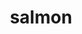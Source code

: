 ---
title: "salmon"
layout: cache
categories: [package, v0.18.1]
meta: {"versions": ["1.4.0"], "compilers": ["gcc@=7.3.1"], "oss": ["amzn2"], "platforms": ["linux"], "targets": ["aarch64", "graviton2", "x86_64_v3", "x86_64_v4"], "stacks": ["aws-isc", "aws-isc-aarch64", "root"], "num_specs": 4, "num_specs_by_stack": {"root": 4, "aws-isc": 2, "aws-isc-aarch64": 2}}
spec_details: [{"hash": "iynsithb327flwyj4vtj5ljygiqxnfpg", "compiler": "gcc@=7.3.1", "versions": ["1.4.0"], "os": "amzn2", "platform": "linux", "target": "x86_64_v4", "variants": ["build_type=RELEASE", "~ipo"], "stacks": ["root", "aws-isc"], "size": "-", "tarball": "https://binaries.spack.io/v0.18.1/build_cache/linux-amzn2-x86_64_v4/gcc-7.3.1/salmon-1.4.0/linux-amzn2-x86_64_v4-gcc-7.3.1-salmon-1.4.0-iynsithb327flwyj4vtj5ljygiqxnfpg.spack"}, {"hash": "stmlvql6f5npque5me3vs5wg6lc4tafb", "compiler": "gcc@=7.3.1", "versions": ["1.4.0"], "os": "amzn2", "platform": "linux", "target": "x86_64_v3", "variants": ["build_type=RELEASE", "~ipo"], "stacks": ["root", "aws-isc"], "size": "-", "tarball": "https://binaries.spack.io/v0.18.1/build_cache/linux-amzn2-x86_64_v3/gcc-7.3.1/salmon-1.4.0/linux-amzn2-x86_64_v3-gcc-7.3.1-salmon-1.4.0-stmlvql6f5npque5me3vs5wg6lc4tafb.spack"}, {"hash": "qfhji2zsz7iapbw6ck36p5yzal73gncv", "compiler": "gcc@=7.3.1", "versions": ["1.4.0"], "os": "amzn2", "platform": "linux", "target": "aarch64", "variants": ["build_type=RELEASE", "~ipo"], "stacks": ["root", "aws-isc-aarch64"], "size": "-", "tarball": "https://binaries.spack.io/v0.18.1/build_cache/linux-amzn2-aarch64/gcc-7.3.1/salmon-1.4.0/linux-amzn2-aarch64-gcc-7.3.1-salmon-1.4.0-qfhji2zsz7iapbw6ck36p5yzal73gncv.spack"}, {"hash": "i3kjsq6v4bd4on237und4xzi7sd66gka", "compiler": "gcc@=7.3.1", "versions": ["1.4.0"], "os": "amzn2", "platform": "linux", "target": "graviton2", "variants": ["build_type=RELEASE", "~ipo"], "stacks": ["root", "aws-isc-aarch64"], "size": "-", "tarball": "https://binaries.spack.io/v0.18.1/build_cache/linux-amzn2-graviton2/gcc-7.3.1/salmon-1.4.0/linux-amzn2-graviton2-gcc-7.3.1-salmon-1.4.0-i3kjsq6v4bd4on237und4xzi7sd66gka.spack"}]
---